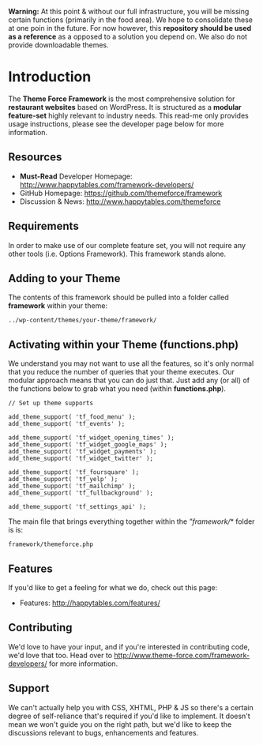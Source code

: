 **Warning:** At this point & without our full infrastructure, you will be missing certain functions (primarily in the food area). We hope to consolidate these at one poin in the future. For now however, this **repository should be used as a reference** as a opposed to a solution you depend on. We also do not provide downloadable themes.

# Introduction

The **Theme Force Framework** is the most comprehensive solution for **restaurant websites** based on WordPress. It is
structured as a **modular feature-set** highly relevant to industry needs. This read-me only provides usage instructions, please see the developer page below for more information.

## Resources

* **Must-Read** Developer Homepage: http://www.happytables.com/framework-developers/
* GitHub Homepage: https://github.com/themeforce/framework
* Discussion & News: http://www.happytables.com/themeforce

## Requirements

In order to make use of our complete feature set, you will not require any other tools (i.e. Options Framework). This framework stands alone.

## Adding to your Theme

The contents of this framework should be pulled into a folder called **framework** within your theme:

	../wp-content/themes/your-theme/framework/

## Activating within your Theme (functions.php)

We understand you may not want to use all the features, so it's only normal that you reduce the number of queries
that your theme executes. Our modular approach means that you can do just that. Just add any (or all) of the functions below to grab what you need (within **functions.php**).

	// Set up theme supports
	
	add_theme_support( 'tf_food_menu' );
	add_theme_support( 'tf_events' );
	
	add_theme_support( 'tf_widget_opening_times' );
	add_theme_support( 'tf_widget_google_maps' );
	add_theme_support( 'tf_widget_payments' );
    add_theme_support( 'tf_widget_twitter' );

	add_theme_support( 'tf_foursquare' );
	add_theme_support( 'tf_yelp' );
	add_theme_support( 'tf_mailchimp' );
	add_theme_support( 'tf_fullbackground' );
	
	add_theme_support( 'tf_settings_api' );
	
The main file that brings everything together within the *"framework/** folder is is:

	framework/themeforce.php
	
## Features

If you'd like to get a feeling for what we do, check out this page:

* Features: http://happytables.com/features/

## Contributing

We'd love to have your input, and if you're interested in contributing code, we'd love that too. Head over to http://www.theme-force.com/framework-developers/ for more information.
	
## Support

We can't actually help you with CSS, XHTML, PHP & JS so there's a certain degree of self-reliance that's required if you'd like to implement. It doesn't mean we won't guide you on the right path, but we'd like to keep the discussions relevant to bugs, enhancements and features.
